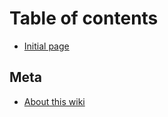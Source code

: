 # Table of contents

* [Initial page](README.md)

## Meta

* [About this wiki](meta/about-this-wiki.md)

